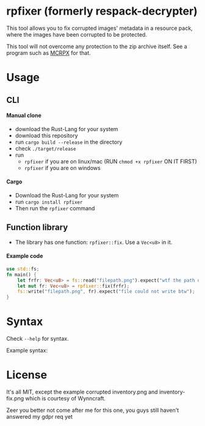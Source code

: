 # rpfixer (formerly respack-decrypter)

This tool allows you to fix corrupted images' metadata in a resource pack, where the images have been corrupted to be protected.

This tool will not overcome any protection to the zip archive itself. See a program such as [MCRPX](https://github.com/Speedy11CZ/mcrpx) for that.

# Usage


## CLI

#### Manual clone
- download the Rust-Lang for your system
- download this repository
- run `cargo build --release` in the directory
- check `./target/release`
- run 
  - `rpfixer` if you are on linux/mac (RUN `chmod +x rpfixer` ON IT FIRST) 
  - `rpfixer` if you are on windows
#### Cargo
- Download the Rust-Lang for your system
- run `cargo install rpfixer`
- Then run the `rpfixer` command

## Function library
- The library has one function: `rpfixer::fix`. Use a `Vec<u8>` in it.
#### Example code
```rust
use std::fs;
fn main() {
    let frfr: Vec<u8> = fs::read("filepath.png").expect("wtf the path doesnt exist");
    let mut fr: Vec<u8> = rpfixer::fix(frfr);
    fs::write("filepath.png", fr).expect("file could not write btw");
}
```


# Syntax

Check `--help` for syntax.

Example syntax:


# License

It's all MIT, except the example corrupted inventory.png and inventory-fix.png which is courtesy of Wynncraft. 

Zeer you better not come after me for this one, you guys still haven't answered my gdpr req yet